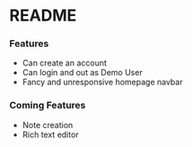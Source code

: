 # README

### Features
* Can create an account
* Can login and out as Demo User
* Fancy and unresponsive homepage navbar


### Coming Features
* Note creation
* Rich text editor
